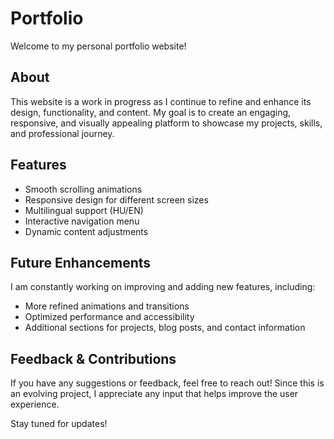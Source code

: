 # Portfolio

Welcome to my personal portfolio website!

## About
This website is a work in progress as I continue to refine and enhance its design, functionality, and content. My goal is to create an engaging, responsive, and visually appealing platform to showcase my projects, skills, and professional journey.

## Features
- Smooth scrolling animations
- Responsive design for different screen sizes
- Multilingual support (HU/EN)
- Interactive navigation menu
- Dynamic content adjustments

## Future Enhancements
I am constantly working on improving and adding new features, including:
- More refined animations and transitions
- Optimized performance and accessibility
- Additional sections for projects, blog posts, and contact information

## Feedback & Contributions
If you have any suggestions or feedback, feel free to reach out! Since this is an evolving project, I appreciate any input that helps improve the user experience.

Stay tuned for updates!

